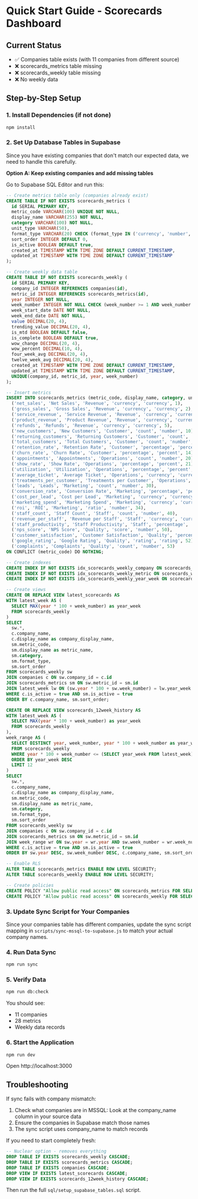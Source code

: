 # Quick Start Guide - Scorecards Dashboard

## Current Status
- ✅ Companies table exists (with 11 companies from different source)
- ❌ scorecards_metrics table missing
- ❌ scorecards_weekly table missing
- ❌ No weekly data

## Step-by-Step Setup

### 1. Install Dependencies (if not done)
```bash
npm install
```

### 2. Set Up Database Tables in Supabase

Since you have existing companies that don't match our expected data, we need to handle this carefully.

**Option A: Keep existing companies and add missing tables**

Go to Supabase SQL Editor and run this:

```sql
-- Create metrics table only (companies already exist)
CREATE TABLE IF NOT EXISTS scorecards_metrics (
  id SERIAL PRIMARY KEY,
  metric_code VARCHAR(100) UNIQUE NOT NULL,
  display_name VARCHAR(255) NOT NULL,
  category VARCHAR(100) NOT NULL,
  unit_type VARCHAR(50),
  format_type VARCHAR(20) CHECK (format_type IN ('currency', 'number', 'percent', 'rating')),
  sort_order INTEGER DEFAULT 0,
  is_active BOOLEAN DEFAULT true,
  created_at TIMESTAMP WITH TIME ZONE DEFAULT CURRENT_TIMESTAMP,
  updated_at TIMESTAMP WITH TIME ZONE DEFAULT CURRENT_TIMESTAMP
);

-- Create weekly data table
CREATE TABLE IF NOT EXISTS scorecards_weekly (
  id SERIAL PRIMARY KEY,
  company_id INTEGER REFERENCES companies(id),
  metric_id INTEGER REFERENCES scorecards_metrics(id),
  year INTEGER NOT NULL,
  week_number INTEGER NOT NULL CHECK (week_number >= 1 AND week_number <= 53),
  week_start_date DATE NOT NULL,
  week_end_date DATE NOT NULL,
  value DECIMAL(20, 4),
  trending_value DECIMAL(20, 4),
  is_mtd BOOLEAN DEFAULT false,
  is_complete BOOLEAN DEFAULT true,
  wow_change DECIMAL(20, 4),
  wow_percent DECIMAL(10, 4),
  four_week_avg DECIMAL(20, 4),
  twelve_week_avg DECIMAL(20, 4),
  created_at TIMESTAMP WITH TIME ZONE DEFAULT CURRENT_TIMESTAMP,
  updated_at TIMESTAMP WITH TIME ZONE DEFAULT CURRENT_TIMESTAMP,
  UNIQUE(company_id, metric_id, year, week_number)
);

-- Insert metrics
INSERT INTO scorecards_metrics (metric_code, display_name, category, unit_type, format_type, sort_order) VALUES
  ('net_sales', 'Net Sales', 'Revenue', 'currency', 'currency', 1),
  ('gross_sales', 'Gross Sales', 'Revenue', 'currency', 'currency', 2),
  ('service_revenue', 'Service Revenue', 'Revenue', 'currency', 'currency', 3),
  ('product_revenue', 'Product Revenue', 'Revenue', 'currency', 'currency', 4),
  ('refunds', 'Refunds', 'Revenue', 'currency', 'currency', 5),
  ('new_customers', 'New Customers', 'Customer', 'count', 'number', 10),
  ('returning_customers', 'Returning Customers', 'Customer', 'count', 'number', 11),
  ('total_customers', 'Total Customers', 'Customer', 'count', 'number', 12),
  ('retention_rate', 'Retention Rate', 'Customer', 'percentage', 'percent', 13),
  ('churn_rate', 'Churn Rate', 'Customer', 'percentage', 'percent', 14),
  ('appointments', 'Appointments', 'Operations', 'count', 'number', 20),
  ('show_rate', 'Show Rate', 'Operations', 'percentage', 'percent', 21),
  ('utilization', 'Utilization', 'Operations', 'percentage', 'percent', 22),
  ('average_ticket', 'Average Ticket', 'Operations', 'currency', 'currency', 23),
  ('treatments_per_customer', 'Treatments per Customer', 'Operations', 'count', 'number', 24),
  ('leads', 'Leads', 'Marketing', 'count', 'number', 30),
  ('conversion_rate', 'Conversion Rate', 'Marketing', 'percentage', 'percent', 31),
  ('cost_per_lead', 'Cost per Lead', 'Marketing', 'currency', 'currency', 32),
  ('marketing_spend', 'Marketing Spend', 'Marketing', 'currency', 'currency', 33),
  ('roi', 'ROI', 'Marketing', 'ratio', 'number', 34),
  ('staff_count', 'Staff Count', 'Staff', 'count', 'number', 40),
  ('revenue_per_staff', 'Revenue per Staff', 'Staff', 'currency', 'currency', 41),
  ('staff_productivity', 'Staff Productivity', 'Staff', 'percentage', 'percent', 42),
  ('nps_score', 'NPS Score', 'Quality', 'score', 'number', 50),
  ('customer_satisfaction', 'Customer Satisfaction', 'Quality', 'percentage', 'percent', 51),
  ('google_rating', 'Google Rating', 'Quality', 'rating', 'rating', 52),
  ('complaints', 'Complaints', 'Quality', 'count', 'number', 53)
ON CONFLICT (metric_code) DO NOTHING;

-- Create indexes
CREATE INDEX IF NOT EXISTS idx_scorecards_weekly_company ON scorecards_weekly(company_id);
CREATE INDEX IF NOT EXISTS idx_scorecards_weekly_metric ON scorecards_weekly(metric_id);
CREATE INDEX IF NOT EXISTS idx_scorecards_weekly_year_week ON scorecards_weekly(year, week_number);

-- Create views
CREATE OR REPLACE VIEW latest_scorecards AS
WITH latest_week AS (
  SELECT MAX(year * 100 + week_number) as year_week
  FROM scorecards_weekly
)
SELECT 
  sw.*,
  c.company_name,
  c.display_name as company_display_name,
  sm.metric_code,
  sm.display_name as metric_name,
  sm.category,
  sm.format_type,
  sm.sort_order
FROM scorecards_weekly sw
JOIN companies c ON sw.company_id = c.id
JOIN scorecards_metrics sm ON sw.metric_id = sm.id
JOIN latest_week lw ON (sw.year * 100 + sw.week_number) = lw.year_week
WHERE c.is_active = true AND sm.is_active = true
ORDER BY c.company_name, sm.sort_order;

CREATE OR REPLACE VIEW scorecards_12week_history AS
WITH latest_week AS (
  SELECT MAX(year * 100 + week_number) as year_week
  FROM scorecards_weekly
),
week_range AS (
  SELECT DISTINCT year, week_number, year * 100 + week_number as year_week
  FROM scorecards_weekly
  WHERE year * 100 + week_number <= (SELECT year_week FROM latest_week)
  ORDER BY year_week DESC
  LIMIT 12
)
SELECT 
  sw.*,
  c.company_name,
  c.display_name as company_display_name,
  sm.metric_code,
  sm.display_name as metric_name,
  sm.category,
  sm.format_type,
  sm.sort_order
FROM scorecards_weekly sw
JOIN companies c ON sw.company_id = c.id
JOIN scorecards_metrics sm ON sw.metric_id = sm.id
JOIN week_range wr ON sw.year = wr.year AND sw.week_number = wr.week_number
WHERE c.is_active = true AND sm.is_active = true
ORDER BY sw.year DESC, sw.week_number DESC, c.company_name, sm.sort_order;

-- Enable RLS
ALTER TABLE scorecards_metrics ENABLE ROW LEVEL SECURITY;
ALTER TABLE scorecards_weekly ENABLE ROW LEVEL SECURITY;

-- Create policies
CREATE POLICY "Allow public read access" ON scorecards_metrics FOR SELECT USING (true);
CREATE POLICY "Allow public read access" ON scorecards_weekly FOR SELECT USING (true);
```

### 3. Update Sync Script for Your Companies

Since your companies table has different companies, update the sync script mapping in `scripts/sync-mssql-to-supabase.js` to match your actual company names.

### 4. Run Data Sync

```bash
npm run sync
```

### 5. Verify Data

```bash
npm run db:check
```

You should see:
- 11 companies
- 28 metrics
- Weekly data records

### 6. Start the Application

```bash
npm run dev
```

Open http://localhost:3000

## Troubleshooting

If sync fails with company mismatch:
1. Check what companies are in MSSQL: Look at the company_name column in your source data
2. Ensure the companies in Supabase match those names
3. The sync script uses company_name to match records

If you need to start completely fresh:
```sql
-- Nuclear option - removes everything
DROP TABLE IF EXISTS scorecards_weekly CASCADE;
DROP TABLE IF EXISTS scorecards_metrics CASCADE;
DROP TABLE IF EXISTS companies CASCADE;
DROP VIEW IF EXISTS latest_scorecards CASCADE;
DROP VIEW IF EXISTS scorecards_12week_history CASCADE;
```

Then run the full `sql/setup_supabase_tables.sql` script.